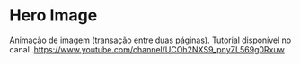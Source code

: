 # Hero Image

Animação de imagem (transação entre duas páginas). Tutorial disponível no canal .https://www.youtube.com/channel/UCOh2NXS9_pnyZL569g0Rxuw
